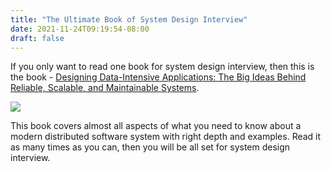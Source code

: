 ```yaml
---
title: "The Ultimate Book of System Design Interview"
date: 2021-11-24T09:19:54-08:00
draft: false
---
```

If you only want to read one book for system design interview, then this is the book - [Designing Data-Intensive Applications: The Big Ideas Behind Reliable, Scalable, and Maintainable Systems](https://www.amazon.com/gp/product/1449373321/ref=as_li_tl?ie=UTF8&camp=1789&creative=9325&creativeASIN=1449373321&linkCode=as2&tag=zyr0c8-20&linkId=b66d6b268b82a91f402d0408dd101ae9).

<a target="_blank"  href="https://www.amazon.com/gp/product/1449373321/ref=as_li_tl?ie=UTF8&camp=1789&creative=9325&creativeASIN=1449373321&linkCode=as2&tag=zyr0c8-20&linkId=8e4652e69c8734fdbb2c0294aa563138"><img src="/images/design_data_intensive_applications.jpeg" ></a>

This book covers almost all aspects of what you need to know about a modern distributed software system with right depth and examples. Read it as many times as you can, then you will be all set for system design interview.


